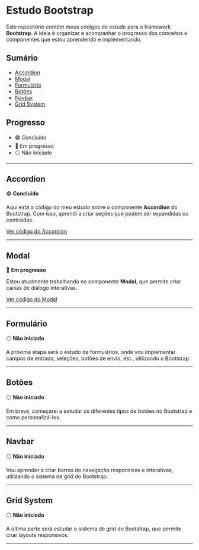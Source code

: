 # Estudo Bootstrap

Este repositório contém meus códigos de estudo para o framework **Bootstrap**. A ideia é organizar e acompanhar o progresso dos conceitos e componentes que estou aprendendo e implementando.

## Sumário

- [Accordion](#accordion)
- [Modal](#modal)
- [Formulário](#formulario)
- [Botões](#botoes)
- [Navbar](#navbar)
- [Grid System](#grid-system)

## Progresso

- 🟢 Concluído
- 🔴 Em progresso
- ⚪ Não iniciado

---

## Accordion

🟢 **Concluído**

Aqui está o código do meu estudo sobre o componente **Accordion** do Bootstrap. Com isso, aprendi a criar seções que podem ser expandidas ou contraídas.

[Ver código do Accordion](./accordion)

---

## Modal

🔴 **Em progresso**

Estou atualmente trabalhando no componente **Modal**, que permite criar caixas de diálogo interativas.

[Ver código do Modal](./modal)

---

## Formulário

⚪ **Não iniciado**

A próxima etapa será o estudo de formulários, onde vou implementar campos de entrada, seleções, botões de envio, etc., utilizando o Bootstrap.

---

## Botões

⚪ **Não iniciado**

Em breve, começarei a estudar os diferentes tipos de botões no Bootstrap e como personalizá-los.

---

## Navbar

⚪ **Não iniciado**

Vou aprender a criar barras de navegação responsivas e interativas, utilizando o sistema de grid do Bootstrap.

---

## Grid System

⚪ **Não iniciado**

A última parte será estudar o sistema de grid do Bootstrap, que permite criar layouts responsivos.

---
